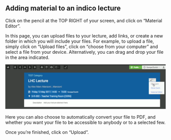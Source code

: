 
Adding material to an indico lecture
------------------------------------

Click on the pencil at the TOP RIGHT of your screen, and click on “Material Editor”.

In this page, you can upload files to your lecture, add links, or create a new folder in which you will include your files.
For example, to upload a file, simply click on “Upload files”, click on “choose from your computer” and select a file from your device.
Alternatively, you can drag and drop your file in the area indicated.

![](/assets/lecture_material.png)

Here you can also choose to automatically convert your file to PDF, and whether you want your file to be accessible to anybody or to a selected few.

Once you’re finished, click on “Upload”.

